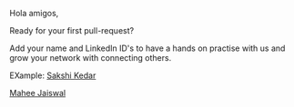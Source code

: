 Hola amigos,

Ready for your first pull-request?

Add your name and LinkedIn ID's to have a hands on practise with us and grow your network with connecting others. 

EXample:
[Sakshi Kedar](https://www.linkedin.com/in/sakshi-kedar-b2849a17a/)

[Mahee Jaiswal](https://www.linkedin.com/in/mahee-jaiswal/)
